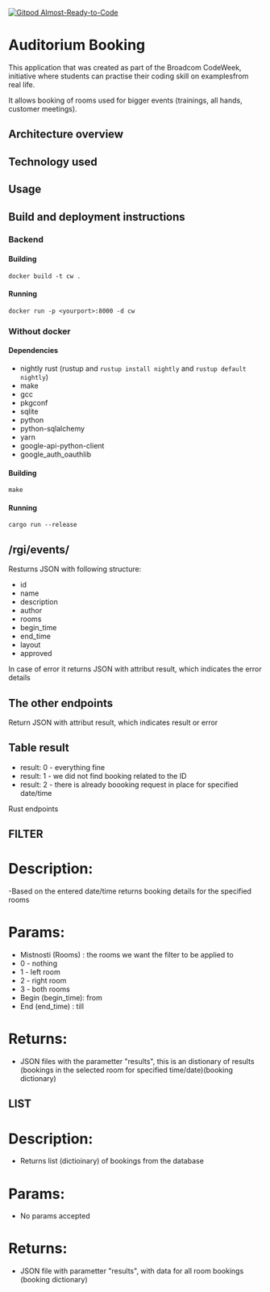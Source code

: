 [![Gitpod Almost-Ready-to-Code](https://img.shields.io/badge/Gitpod-Ready--to--Code-blue?logo=gitpod)](https://gitpod.io/#https://github.com/ishche/auditorium-booking) 

# Auditorium Booking

This application that was created as part of the Broadcom CodeWeek, initiative where students can practise their coding skill on  examplesfrom real life.

It allows booking of rooms used for bigger events (trainings, all hands, customer meetings).

## Architecture overview

## Technology used

## Usage

## Build and deployment instructions

### Backend

#### Building
```shell
docker build -t cw .
```
#### Running
```shell
docker run -p <yourport>:8000 -d cw
```
### Without docker

#### Dependencies
+ nightly rust (rustup and `rustup install nightly` and `rustup default nightly`)
+ make
+ gcc
+ pkgconf
+ sqlite
+ python
+ python-sqlalchemy
+ yarn
+ google-api-python-client
+ google_auth_oauthlib

#### Building
```shell
make
```
#### Running
```shell
cargo run --release
```

## /rgi/events/<id>
Resturns JSON with following structure:
- id
- name
- description
- author
- rooms
- begin_time
- end_time
- layout
- approved
  
 In case of error it returns JSON with attribut result, which indicates the error details
 
 ## The other endpoints
 Return JSON with attribut result, which indicates result or error
 
 ## Table result
 - result: 0    - everything fine
 - result: 1    - we did not find booking related to the ID
 - result: 2    - there is already boooking request in place for specified date/time

Rust endpoints
## FILTER
# Description:
 -Based on the entered date/time returns booking details for the specified rooms
# Params:
 - Mistnosti (Rooms) : the rooms we want the filter to be applied to
 - 0 - nothing
 - 1 - left room
 - 2 - right room
 - 3 - both rooms
 - Begin (begin_time): from
 - End (end_time) : till
# Returns:
 - JSON files with the parametter "results", this is an distionary of results (bookings in the selected room for specified time/date)(booking dictionary)
## LIST
# Description:
 - Returns list (dictioinary) of bookings from the database
# Params:
 - No params accepted
# Returns:
 - JSON file with parametter "results", with data for all room bookings (booking dictionary)

